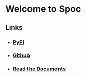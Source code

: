 # Welcome to **Spoc**

## Links

- ### [PyPi](https://pypi.org/project/spoc)
- ### [Github](https://github.com/hlop3z/spoc)
- ### [Read the Documents](https://hlop3z.github.io/spoc/)
